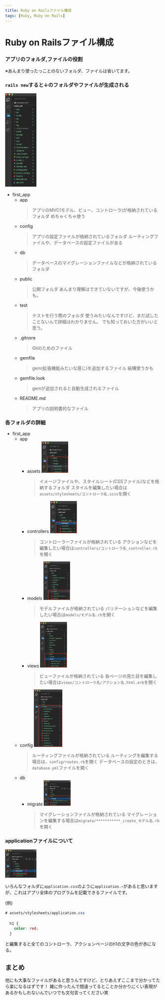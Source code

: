 ```yaml
---
title: Ruby on Railsファイル構成
tags: [Ruby, Ruby on Rails]
---
```


# Ruby on Railsファイル構成


### アプリのフォルダ,ファイルの役割
  ※あんまり使ったっことのないフォルダ、ファイルは省いてます。
### `rails new`すると↓のフォルダやファイルが生成される
  <img src="./img/first_app.png" width="20%" alt="新規App">

  - first_app
    - app
      > アプリのMVC(モデル、ビュー、コントローラ)が格納されているフォルダ
        めちゃくちゃ使う
    - config
      > アプリの設定ファイルが格納されているフォルダ
        ルーティングファイルや、データベースの設定ファイルがある
    - db
      > データベースのマイグレーションファイルなどが格納されているフォルダ
    - public
      > 公開フォルダ
        あんまり理解はできていないですが、今後使うかも。
    - test
      > テストを行う際のフォルダ
        使うみたいなんですけど、まだ試したことないんで詳細はわかりません。
        でも知っておいた方がいいと思う。
    - .gitnore
      > Gitのためのファイル
    - gemfile
      > gem(拡張機能みたいな感じ)を追加するファイル
        結構使うかも
    - gemfile.look
      > gemが追加されると自動生成されるファイル
    - README.md
      > アプリの説明書的なファイル

### 各フォルダの詳細
  - first_app
    - app
      - assets
        <img src="./img/assetsforder.png" width="20%">
        > イメージファイルや、スタイルシート(CSSファイル)などを格納するフォルダ
          スタイルを編集したい場合は`assets/stylesheets/コントローラ名.scss`を開く
      - controllers
        <img src="./img/controllers.png" width="20%">
        > コントローラーファイルが格納されている
          アクションなどを編集したい場合は`controllers/コントローラ名_controller.rb`を開く
      - models
        <img src="./img/models.png" width="20%">
        > モデルファイルが格納されている
          バリテーションなどを編集したい場合は`models/モデル名.rb`を開く
      - views
        <img src="./img/views.png" width="20%">
        > ビューファイルが格納されている
          各ページの見た目を編集したい場合は`views/コントローラ名/アクション名.html.erb`を開く
    - config
        <img src="./img/config.png" width="20%">
      > ルーティングファイルが格納されている
        ルーティングを編集する場合は、`config/routes.rb`を開く
        データベースの設定のときは、`database.yml`ファイルを開く
    - db
      - migrate
        <img src="./img/db.png" width="20%">
        > マイグレーションファイルが格納されている
          マイグレーションを編集する場合は`migrate/***********_create_モデル名.rb`を開く

### applicationファイルについて
  <img src="./img/applicationcss.png" width="20%">

  いろんなフォルダに`application.css`のように`application.~`があると思いますが、これはアプリ全体のプログラムを記載できるファイルです。

  (例)
  ```scss
  # assets/stylesheets/application.css

    h1 {
      color: red;
    }
  ```

  と編集すると全てのコントローラ、アクションページのh1の文字の色が赤になる。

## まとめ
  他にも大事なファイルがあると思うんですけど、とりあえずここまで分かってたら楽になるはずです！
  雑に作ったんで間違ってるとことか分かりにくい表現があるかもしれないんでいつでも文句言ってください笑
